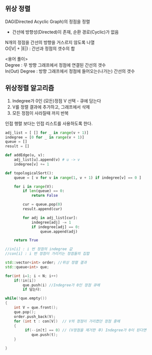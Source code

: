 ## 위상 정렬 ##  
DAG(Directed Acyclic Graph)의 정점을 정렬  
 - 간선에 방향성(Directed)이 존재, 순환 경로(Cyclic)가 없음  
  
N개의 정점을 간선의 방향을 거스르지 않도록 나열  
O(|V| + |E|) : 간선과 정점의 갯수의 합  
  
<용어 풀이>  
Degree : 무 방향 그래프에서 정점에 연결된 간선의 갯수    
In(Out) Degree : 방향 그래프에서 정점에 들어오는(나가는) 간선의 갯수  

## 위상정렬 알고리즘 ##    
1. Indegree가 0인 (모든)정점 V 선택 - 큐에 담는다  
2. V를 정렬 결과에 추가하고, 그래프에서 삭제  
3. 모든 정점이 사라질때 까지 반복  
  
인접 행렬 보다는 인접 리스트를 사용하도록 한다.  

```python
adj_list = [ [] for _ in range(v + 1)]
indegree = [0 for _ in range(v + 1)]
queue = []
result = []

def addEdge(u, v):
    adj_list[u].append(v) # u -> v
    indegree[v] += 1

def topologicalSort():
    queue = [ v for v in range(1, v + 1) if indegree[v] == 0 ]

    for i in range(V):
        if len(queue) == 0:
            return False

        cur = queue.pop(0)
        result.append(cur)

        for adj in adj_list[cur]:
            indegree[adj] -= 1
            if indegree[adj] == 0:
                queue.append(adj)

    return True
```

```c++
//in[i] : i 번 정점의 indegree 값
//con[i] : i 번 정점이 가리키는 정점들의 집합

std::vector<int> order; //위상 정렬 결과
std::queue<int> que;

for(int i=1; i < N; i++)
    if(!in[i])
        que.push(i) //Indegree가 0인 정점 큐에
        if 담는다:

while(!que.empty())
{
    int V = que.front();
    que.pop();
    order.push_back(V);
    for (int t : con[V])  // V의 정점이 가리켰던 정점 중에
    {
         if(--in[t] == 0) // (V정점을 제거한 후) Indegree가 0이 된다면
            que.push(t);
    }

}
```

